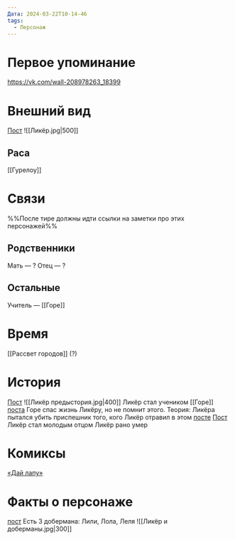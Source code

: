 ```yaml
---
Дата: 2024-03-22T10-14-46
tags:
  - Персонаж
---
```

# Первое упоминание
https://vk.com/wall-208978263_18399
# Внешний вид
[Пост](https://vk.com/wall-208978263_18404)
![[Ликёр.jpg|500]]
## Раса
[[Гурелоу]]
# Связи
%%После тире должны идти ссылки на заметки про этих персонажей%%
## Родственники
Мать — ?
Отец —  ?
## Остальные
Учитель — [[Горе]]
# Время
[[Рассвет городов]] (?)
# История
[Пост](https://vk.com/wall-208978263_18399)
![[Ликёр предыстория.jpg|400]]
Ликёр стал учеником [[Горе]]
[поста](https://vk.com/wall-159799193_20792)
Горе спас жизнь Ликёру, но не помнит этого. 
Теория: Ликёра пытался убить приспешник того, кого Ликёр отравил в этом [посте](https://vk.com/wall-208978263_19158)
[Пост](https://vk.com/wall-208978263_19161)
Ликёр стал молодым отцом
Ликёр рано умер
# Комиксы
[«Дай лапу»](https://telegra.ph/Likyor-Daj-lapu-03-22)
# Факты о персонаже
[пост](https://vk.com/wall-208978263_19047)
Есть 3 добермана: Лили, Лола, Леля
![[Ликёр и доберманы.jpg|300]]
